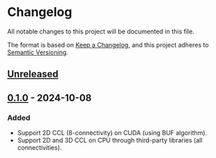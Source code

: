 # Changelog

All notable changes to this project will be documented in this file.

The format is based on [Keep a Changelog](https://keepachangelog.com/en/1.1.0/),
and this project adheres to [Semantic Versioning](https://semver.org/spec/v2.0.0.html).

## [Unreleased]

## [0.1.0] - 2024-10-08

### Added

- Support 2D CCL (8-connectivity) on CUDA (using BUF algorithm).
- Support 2D and 3D CCL on CPU through third-party libraries (all connectivities).

[Unreleased]: https://github.com/bendabir/torchcc/compare/0.1.0...main
[0.1.0]: https://github.com/bendabir/torchcc/tree/0.1.0
